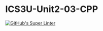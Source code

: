 # ICS3U-Unit2-03-CPP
[![GitHub's Super Linter](https://github.com/Yiyun-Qin/ICS3U-Unit2-03-CPP/workflows/GitHub's%20Super%20Linter/badge.svg)](https://github.com/Yiyun-Qin/ICS3U-Unit2-03-CPP/actions)
